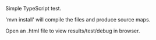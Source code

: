Simple TypeScript test.

'mvn install' will compile the files and produce source maps.

Open an .html file to view results/test/debug in browser.